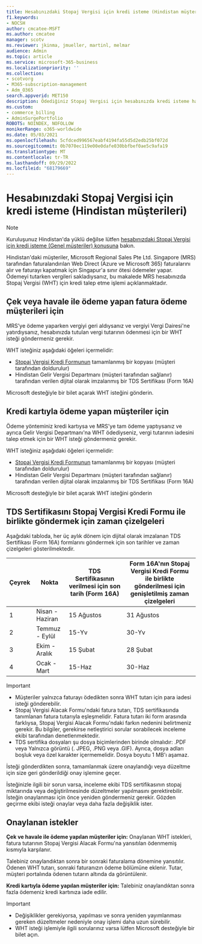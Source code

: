 ```yaml
---
title: Hesabınızdaki Stopaj Vergisi için kredi isteme (Hindistan müşterileri)
f1.keywords:
- NOCSH
author: cmcatee-MSFT
ms.author: cmcatee
manager: scotv
ms.reviewer: jkinma, jmueller, martinl, melmar
audience: Admin
ms.topic: article
ms.service: microsoft-365-business
ms.localizationpriority: ''
ms.collection:
- scotvorg
- M365-subscription-management
- Adm_O365
search.appverid: MET150
description: Ödediğiniz Stopaj Vergisi için hesabınızda kredi isteme hakkında bilgi edinin. Bu makale yalnızca Hindistan'daki müşteriler için geçerlidir.
ms.custom:
- commerce_billing
- AdminSurgePortfolio
ROBOTS: NOINDEX, NOFOLLOW
monikerRange: o365-worldwide
ms.date: 05/03/2021
ms.openlocfilehash: 5cfdced996567eabf4194fa55d5d2edb25bf072d
ms.sourcegitcommit: 0b7070ec119e00e0dafe030bbfbef0ae5c9afa19
ms.translationtype: MT
ms.contentlocale: tr-TR
ms.lasthandoff: 09/29/2022
ms.locfileid: "68179669"
---
```

# <a name="request-a-credit-for-withholding-tax-on-your-account-india-customers"></a>Hesabınızdaki Stopaj Vergisi için kredi isteme (Hindistan müşterileri)

> [!NOTE]
>
> Kuruluşunuz Hindistan'da yüklü değilse lütfen [hesabınızdaki Stopaj Vergisi için kredi isteme (Genel müşteriler) konusuna](withholding-tax-credit-global.md) bakın.

Hindistan'daki müşteriler, Microsoft Regional Sales Pte Ltd. Singapore (MRS) tarafından faturalandırılan Web Direct (Azure ve Microsoft 365) faturalarını alır ve faturayı kapatmak için Singapur'a sınır ötesi ödemeler yapar. Ödemeyi tutarken vergileri sakladıysanız, bu makalede MRS hesabınızda Stopaj Vergisi (WHT) için kredi talep etme işlemi açıklanmaktadır.

## <a name="for-invoice-pay-customers-who-pay-by-check-or-wire"></a>Çek veya havale ile ödeme yapan fatura ödeme müşterileri için

MRS'ye ödeme yaparken vergiyi geri aldıysanız ve vergiyi Vergi Dairesi'ne yatırdıysanız, hesabınızda tutulan vergi tutarının ödenmesi için bir WHT isteği göndermeniz gerekir.

WHT isteğiniz aşağıdaki öğeleri içermelidir:

- [Stopaj Vergisi Kredi Formunun](https://download.microsoft.com/download/a/2/a/a2a35969-2d54-4faa-ba41-6a50525eba70/WHT%20Credit%20Form%20-%20India.docx) tamamlanmış bir kopyası (müşteri tarafından doldurulur)
- Hindistan Gelir Vergisi Departmanı (müşteri tarafından sağlanır) tarafından verilen dijital olarak imzalanmış bir TDS Sertifikası (Form 16A)

Microsoft desteğiyle bir bilet açarak WHT isteğini gönderin.

## <a name="for-customers-who-pay-by-credit-card"></a>Kredi kartıyla ödeme yapan müşteriler için

Ödeme yönteminiz kredi kartıysa ve MRS'ye tam ödeme yaptıysanız ve ayrıca Gelir Vergisi Departmanı'na WHT ödediyseniz, vergi tutarının iadesini talep etmek için bir WHT isteği göndermeniz gerekir.

WHT isteğiniz aşağıdaki öğeleri içermelidir:

- [Stopaj Vergisi Kredi Formunun](https://download.microsoft.com/download/a/2/a/a2a35969-2d54-4faa-ba41-6a50525eba70/WHT%20Credit%20Form%20-%20India.docx) tamamlanmış bir kopyası (müşteri tarafından doldurulur)
- Hindistan Gelir Vergisi Departmanı (müşteri tarafından sağlanır) tarafından verilen dijital olarak imzalanmış bir TDS Sertifikası (Form 16A)

Microsoft desteğiyle bir bilet açarak WHT isteğini gönderin

## <a name="timelines-to-submit-the-tds-certificate-together-with-the-withholding-tax-credit-form"></a>TDS Sertifikasını Stopaj Vergisi Kredi Formu ile birlikte göndermek için zaman çizelgeleri

Aşağıdaki tabloda, her üç aylık dönem için dijital olarak imzalanan TDS Sertifikası (Form 16A) formlarını göndermek için son tarihler ve zaman çizelgeleri gösterilmektedir.

| Çeyrek | Nokta | TDS Sertifikasının verilmesi için son tarih (Form 16A) | Form 16A'nın Stopaj Vergisi Kredi Formu ile birlikte gönderilmesi için genişletilmiş zaman çizelgeleri |
|-|-|-|-|
| 1 | Nisan - Haziran | 15 Ağustos | 31 Ağustos |
| 2 | Temmuz - Eylül | 15-Yv | 30-Yv |
| 3 | Ekim - Aralık | 15 Şubat | 28 Şubat |
| 4 | Ocak - Mart | 15-Haz | 30-Haz |

> [!IMPORTANT]
>
> - Müşteriler yalnızca faturayı ödedikten sonra WHT tutarı için para iadesi isteği gönderebilir.
> - Stopaj Vergisi Alacak Formu'ndaki fatura tutarı, TDS sertifikasında tanımlanan fatura tutarıyla eşleşmelidir. Fatura tutarı iki form arasında farklıysa, Stopaj Vergisi Alacak Formu'ndaki farkın nedenini belirtmeniz gerekir. Bu bilgiler, gerekirse netleştirici sorular sorabilecek inceleme ekibi tarafından denetlenmektedir.
> - TDS sertifika dosyaları şu dosya biçimlerinden birinde olmalıdır: .PDF veya Yalnızca görüntü (. JPEG, .PNG veya .GIF). Ayrıca, dosya adları boşluk veya özel karakter içermemelidir. Dosya boyutu 1 MB'ı aşamaz.

İsteği gönderdikten sonra, tamamlanmak üzere onaylandığı veya düzeltme için size geri gönderildiği onay işlemine geçer.

İsteğinizle ilgili bir sorun varsa, inceleme ekibi TDS sertifikasının stopaj miktarında veya değiştirilmesinde düzeltmeler yapılmasını gerektirebilir. İsteğin onaylanması için önce yeniden göndermeniz gerekir. Gözden geçirme ekibi isteği onaylar veya daha fazla değişiklik ister.

## <a name="approved-requests"></a>Onaylanan istekler

**Çek ve havale ile ödeme yapılan müşteriler için:** Onaylanan WHT istekleri, fatura tutarının Stopaj Vergisi Alacak Formu'na yansıtılan ödenmemiş kısmıyla karşılanır.

Talebiniz onaylandıktan sonra bir sonraki faturalama dönemine yansıtılır. Ödenen WHT tutarı, sonraki faturanızın ödeme bölümüne eklenir. Tutar, müşteri portalında ödenen tutarın altında da görüntülenir.

**Kredi kartıyla ödeme yapılan müşteriler için:** Talebiniz onaylandıktan sonra fazla ödemeniz kredi kartınıza iade edilir.

> [!IMPORTANT]
>
> - Değişiklikler gerekiyorsa, yapılması ve sonra yeniden yayımlanması gereken düzeltmeler nedeniyle onay işlemi daha uzun sürebilir.
> - WHT isteği işlemiyle ilgili sorularınız varsa lütfen Microsoft desteğiyle bir bilet açın.
